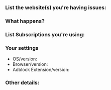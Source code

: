 <!-- 
Note: If you're a website owner that has been specifically targeted, fix the site before reporting. 
Remove revolving ad servers, popup ads, adblock countering etc. Only then will this request be reviewed. -->

<!-- Any additions, changes or removals is at the Authors discretion. 
You're free to counterargue (to a certain point) if you disagree with the decision. 
To avoid being banned, don't constantly re-open or create new (related) issue reports.
-->

<!-- If you fail to fill in this form, THIS ISSUE REPORT WILL BE CLOSED. -->

<!-- Include the website URL in the Title line of this issue report -->

### List the website(s) you're having issues:

<!-- URL(s) for issue on a specific site are **mandatory** -->
<!-- To prevent tracking, wrap the website URL in a Code tag please. **mandatory** -->

### What happens?

<!-- Just a desciption of the issue when you visit the site. Or steps on reproducing this  -->

### List Subscriptions you're using:

<!-- Which adblock lists are you're using? -->

### Your settings

<!-- Just to ensure there is no issues or conflicts with other webbrowser extensions. 
     Disable Noscript, Ghostery, Disconnect, HTTPS Everywhere, Privacy Badger before reporting (and re-test with them disabled).
     Just ensure you're running just one Adblock extension only -->

- OS/version: 
- Browser/version: 
- Adblock Extension/version: 

### Other details:

<!-- If you suspect certain filters (this helps spending time to debug it manually).
If you have a screen shot of the issue or advert, this will help to highlight it. -->


